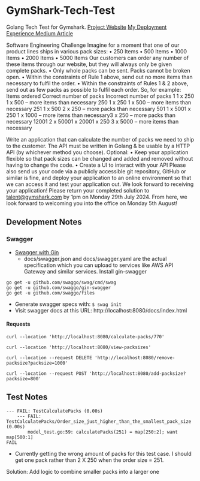 # GymShark-Tech-Test
Golang Tech Test for Gymshark.
[Project Website](https://gymshark-tech-frontend-b76d4f0427cb.herokuapp.com/)
[My Deployment Experience Medium Article](https://medium.com/@ryanfinlayson125/hosting-a-full-stack-application-on-heroku-golang-backend-and-react-frontend-b3bd19f9120a)

Software Engineering Challenge
Imagine for a moment that one of our product lines ships in various pack sizes:
	•	250 Items
	•	500 Items
	•	1000 Items
	•	2000 Items
	•	5000 Items
Our customers can order any number of these items through our website, but they will always only be given complete packs.
	•	Only whole packs can be sent. Packs cannot be broken open.
	•	Within the constraints of Rule 1 above, send out no more items than necessary to fulfil the order.
	•	Within the constraints of Rules 1 & 2 above, send out as few packs as possible to fulfil each order.
So, for example:
Items ordered
Correct number of packs
Incorrect number of packs
1
1 x 250
1 x 500 – more items than necessary
250
1 x 250
1 x 500 – more items than necessary
251
1 x 500
2 x 250 – more packs than necessary
501
1 x 5001 x 250
1 x 1000 – more items than necessary3 x 250 – more packs than necessary
12001
2 x 50001 x 20001 x 250
3 x 5000 – more items than necessary

Write an application that can calculate the number of packs we need to ship to the customer.
The API must be written in Golang & be usable by a HTTP API (by whichever method you choose).
Optional: 
	•	Keep your application flexible so that pack sizes can be changed and added and removed without having to change the code.
	•	Create a UI to interact with your API
Please also send us your code via a publicly accessible git repository, GitHub or similar is fine, and deploy your application to an online environment so that we can access it and test your application out.
We look forward to receiving your application! Please return your completed solution to talent@gymshark.com by 1pm on Monday 29th July 2024. From here, we look forward to welcoming you into the office on Monday 5th August! 

## Development Notes
### Swagger

- [Swagger with Gin](https://santoshk.dev/posts/2022/how-to-integrate-swagger-ui-in-go-backend-gin-edition/)
  - docs/swagger.json and docs/swagger.yaml are the actual specification which you can upload to services like AWS API Gateway and similar services.
    Install gin-swagger

```
go get -u github.com/swaggo/swag/cmd/swag
go get -u github.com/swaggo/gin-swagger
go get -u github.com/swaggo/files
```

- Generate swagger specs with: `$ swag init`
- Visit swagger docs at this URL: http://localhost:8080/docs/index.html

#### Requests
```
curl --location 'http://localhost:8080/calculate-packs/770'

curl --location 'http://localhost:8080/view-packsizes'

curl --location --request DELETE 'http://localhost:8080/remove-packsize?packsize=1000'

curl --location --request POST 'http://localhost:8080/add-packsize?packsize=800'

```

## Test Notes
```
--- FAIL: TestCalculatePacks (0.00s)
    --- FAIL: TestCalculatePacks/Order_size_just_higher_than_the_smallest_pack_size (0.00s)
        model_test.go:59: calculatePacks(251) = map[250:2]; want map[500:1]
FAIL
```
- Currently getting the wrong amount of packs for this test case. I should get one pack rather than 2 X 250 when the order size = 251.

Solution: Add logic to combine smaller packs into a larger one


